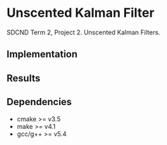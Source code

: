 # Unscented Kalman Filter 
SDCND Term 2, Project 2. Unscented Kalman Filters. 

## Implementation 

## Results 


## Dependencies

* cmake >= v3.5
* make >= v4.1
* gcc/g++ >= v5.4
